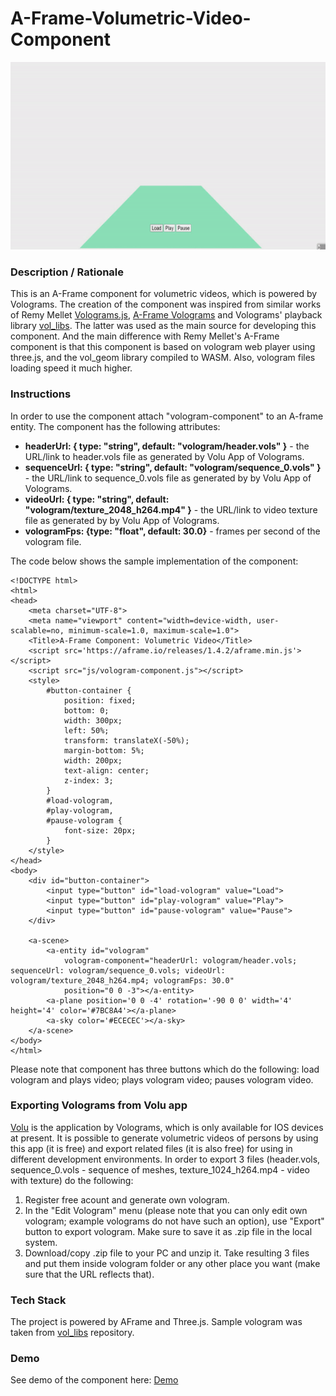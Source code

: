 # A-Frame-Volumetric-Video-Component
<img src="img/screenshot.gif" title="Video screen capture" alt="Video screen capture" height="300">

### **Description / Rationale**
This is an A-Frame component for volumetric videos, which is powered by Volograms. The creation of the component was inspired from similar works of Remy Mellet <a href="https://github.com/remmel/volograms-js">Volograms.js</a>, <a href="https://github.com/remmel/aframe-volograms">A-Frame Volograms</a> and Volograms' playback library <a href="https://github.com/Volograms/vol_libs">vol_libs</a>. The latter was used as the main source for developing this component. And the main difference with Remy Mellet's A-Frame component is that this component is based on vologram web player using three.js, and the vol_geom library compiled to WASM. Also, vologram files loading speed it much higher.       

### **Instructions**
In order to use the component attach "vologram-component" to an A-frame entity. The component has the following attributes: 
* <b>headerUrl: { type: "string", default: "vologram/header.vols" }</b> - the URL/link to header.vols file as generated by Volu App of Volograms.
* <b>sequenceUrl: { type: "string", default: "vologram/sequence_0.vols" }</b> - the URL/link to sequence_0.vols file as generated by by Volu App of Volograms.
* <b>videoUrl: { type: "string", default: "vologram/texture_2048_h264.mp4" }</b> - the URL/link to video texture file as generated by by Volu App of Volograms.
* <b>vologramFps: {type: "float", default: 30.0}</b> - frames per second of the vologram file.

The code below shows the sample implementation of the component:
```
<!DOCTYPE html>
<html>
<head>
    <meta charset="UTF-8">
    <meta name="viewport" content="width=device-width, user-scalable=no, minimum-scale=1.0, maximum-scale=1.0">
    <Title>A-Frame Component: Volumetric Video</Title>
    <script src='https://aframe.io/releases/1.4.2/aframe.min.js'></script>
    <script src="js/vologram-component.js"></script>
    <style>
        #button-container {
            position: fixed;
            bottom: 0;
            width: 300px;
            left: 50%;
            transform: translateX(-50%);
            margin-bottom: 5%;
            width: 200px;
            text-align: center;
            z-index: 3;
        }
        #load-vologram,
        #play-vologram,
        #pause-vologram {
            font-size: 20px;
        }
    </style>
</head>
<body>
    <div id="button-container">
        <input type="button" id="load-vologram" value="Load">
        <input type="button" id="play-vologram" value="Play">
        <input type="button" id="pause-vologram" value="Pause">
    </div>

    <a-scene>
        <a-entity id="vologram"
            vologram-component="headerUrl: vologram/header.vols; sequenceUrl: vologram/sequence_0.vols; videoUrl: vologram/texture_2048_h264.mp4; vologramFps: 30.0"
            position="0 0 -3"></a-entity>
        <a-plane position='0 0 -4' rotation='-90 0 0' width='4' height='4' color='#7BC8A4'></a-plane>
        <a-sky color='#ECECEC'></a-sky>
    </a-scene>
</body>
</html>
```
Please note that component has three buttons which do the following: load vologram and plays video; plays vologram video; pauses vologram video.

### **Exporting Volograms from Volu app** 
<a href="https://apps.apple.com/us/app/volu-3d-volumetric-holograms/id1555245459">Volu</a> is the application by Volograms, which is only available for IOS devices at present. It is possible to generate volumetric videos of persons by using this app (it is free) and export related files (it is also free) for using in different development environments. 
In order to export 3 files (header.vols, sequence_0.vols - sequence of meshes, texture_1024_h264.mp4 - video with texture) do the following:
1. Register free acount and generate own vologram.
2. In the "Edit Vologram" menu (please note that you can only edit own vologram; example volograms do not have such an option), use "Export" button to export vologram. Make sure to save it as .zip file in the local system.
3. Download/copy .zip file to your PC and unzip it. Take resulting 3 files and put them inside vologram folder or any other place you want (make sure that the URL reflects that).
    

### **Tech Stack**
The project is powered by AFrame and Three.js. Sample vologram was taken from <a href="https://github.com/Volograms/vol_libs">vol_libs</a> repository. 

### **Demo**
See demo of the component here: [Demo](https://volumetric-vid.glitch.me/)
